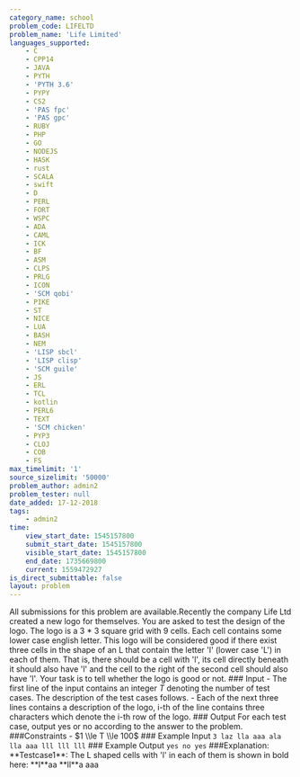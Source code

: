 ```yaml
---
category_name: school
problem_code: LIFELTD
problem_name: 'Life Limited'
languages_supported:
    - C
    - CPP14
    - JAVA
    - PYTH
    - 'PYTH 3.6'
    - PYPY
    - CS2
    - 'PAS fpc'
    - 'PAS gpc'
    - RUBY
    - PHP
    - GO
    - NODEJS
    - HASK
    - rust
    - SCALA
    - swift
    - D
    - PERL
    - FORT
    - WSPC
    - ADA
    - CAML
    - ICK
    - BF
    - ASM
    - CLPS
    - PRLG
    - ICON
    - 'SCM qobi'
    - PIKE
    - ST
    - NICE
    - LUA
    - BASH
    - NEM
    - 'LISP sbcl'
    - 'LISP clisp'
    - 'SCM guile'
    - JS
    - ERL
    - TCL
    - kotlin
    - PERL6
    - TEXT
    - 'SCM chicken'
    - PYP3
    - CLOJ
    - COB
    - FS
max_timelimit: '1'
source_sizelimit: '50000'
problem_author: admin2
problem_tester: null
date_added: 17-12-2018
tags:
    - admin2
time:
    view_start_date: 1545157800
    submit_start_date: 1545157800
    visible_start_date: 1545157800
    end_date: 1735669800
    current: 1559472927
is_direct_submittable: false
layout: problem
---
```

All submissions for this problem are available.Recently the company Life Ltd created a new logo for themselves. You are asked to test the design of the logo. The logo is a 3 \* 3 square grid with 9 cells. Each cell contains some lower case english letter. This logo will be considered good if there exist three cells in the shape of an L that contain the letter 'l' (lower case 'L') in each of them. That is, there should be a cell with 'l', its cell directly beneath it should also have 'l' and the cell to the right of the second cell should also have 'l'. Your task is to tell whether the logo is good or not. ### Input - The first line of the input contains an integer $T$ denoting the number of test cases. The description of the test cases follows. - Each of the next three lines contains a description of the logo, i-th of the line contains three characters which denote the i-th row of the logo. ### Output For each test case, output yes or no according to the answer to the problem. ###Constraints - $1 \\le T \\le 100$ ### Example Input ``` 3 laz lla aaa ala lla aaa lll lll lll ``` ### Example Output ``` yes no yes ``` ###Explanation: \*\*Testcase1\*\*: The L shaped cells with 'l' in each of them is shown in bold here: \*\*l\*\*aa \*\*ll\*\*a aaa

